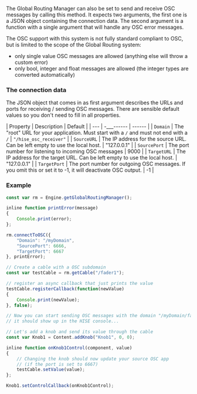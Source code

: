 The Global Routing Manager can also be set to send and receive OSC messages by calling this method. It expects two arguments, the first one is a JSON object containing the connection data. The second argument is a function with a single argument that will handle any OSC error messages.

The OSC support with this system is not fully standard compliant to OSC, but is limited to the scope of the Global Routing system:

- only single value OSC messages are allowed (anything else will throw a custom error)
- only bool, integer and float messages are allowed (the integer types are converted automatically)

### The connection data

The JSON object that comes in as first argument describes the URLs and ports for receiving / sending OSC messages. There are sensible default values so you don't need to fill in all properties.

| Property | Description | Default |
| --- | -___------ | ------ |
| `Domain` | The "root" URL for your application. Must start with a `/` and must not end with a `/` | `"/hise_osc_receiver"` |
| `SourceURL` | The IP address for the source URL. Can be left empty to use the local host. | "127.0.0.1" |
| `SourcePort` | The port number for listening to incoming OSC messages | 9000 |
| `TargetURL` | The IP address for the target URL. Can be left empty to use the local host. | "127.0.0.1" |
| `TargetPort` | The port number for outgoing OSC messages. If you omit this or set it to -1, it will deactivate OSC output. | -1 |

### Example

```javascript
const var rm = Engine.getGlobalRoutingManager();

inline function printError(message)
{
	Console.print(error);
};

rm.connectToOSC({
	"Domain": "/myDomain",
	"SourcePort": 6666,
	"TargetPort": 6667
}, printError);

// Create a cable with a OSC subdomain
const var testCable = rm.getCable("/fader1");

// register an async callback that just prints the value
testCable.registerCallback(function(newValue)
{
	Console.print(newValue);
}, false);

// Now you can start sending OSC messages with the domain "/myDomain/fader1" to the port 6666 and
// it should show up in the HISE console...

// Let's add a knob and send its value through the cable
const var Knob1 = Content.addKnob("Knob1", 0, 0);

inline function onKnob1Control(component, value)
{
	// Changing the knob should now update your source OSC app
	// (if the port is set to 6667)
	testCable.setValue(value);
};

Knob1.setControlCallback(onKnob1Control);
```

